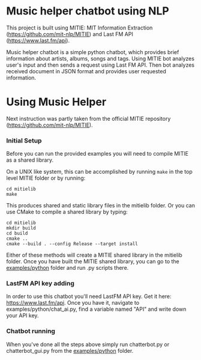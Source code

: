 # Music helper chatbot using NLP

This project is built using MITIE: MIT Information Extraction (https://github.com/mit-nlp/MITIE) and Last FM API (https://www.last.fm/api).

Music helper chatbot is a simple python chatbot, which provides brief information about artists, albums, songs and tags. 
Using MITIE bot analyzes user's input and then sends a request using Last FM API. Then bot analyzes received document in JSON format and provides user requested information.


# Using Music Helper

Next instruction was partly taken from the official MITIE repository (https://github.com/mit-nlp/MITIE).

### Initial Setup

Before you can run the provided examples you will need to compile MITIE as a shared library.

On a UNIX like system, this can be accomplished by running `make` in the top level MITIE folder or
by running:
```
cd mitielib
make
```
This produces shared and static library files in the mitielib folder.  Or you can use
CMake to compile a shared library by typing:
```
cd mitielib
mkdir build
cd build
cmake ..
cmake --build . --config Release --target install
```

Either of these methods will create a MITIE shared library in the mitielib folder. 
Once you have built the MITIE shared library, you can go to the [examples/python](examples/python) folder and run .py scripts there.

### LastFM API key adding

In order to use this chatbot you'll need LastFM API key. Get it here: https://www.last.fm/api. 
Once you have it, navigate to examples/python/chat_ai.py, find a variable named "API" and write down your API key.

### Chatbot running
When you've done all the steps above simply run chatterbot.py or chatterbot_gui.py from the [examples/python](examples/python) folder.
